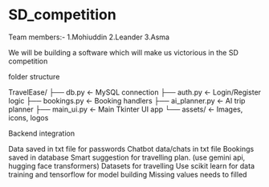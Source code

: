 # SD_competition
Team members:-
1.Mohiuddin
2.Leander
3.Asma

We will be building a software which will make us victorious in the SD competition


folder structure

TravelEase/
├── db.py               ← MySQL connection
├── auth.py             ← Login/Register logic
├── bookings.py         ← Booking handlers
├── ai_planner.py       ← AI trip planner
├── main_ui.py          ← Main Tkinter UI app
└── assets/             ← Images, icons, logos


Backend integration 

Data saved in txt file for passwords
Chatbot data/chats in txt file
Bookings saved in database
Smart suggestion for travelling plan. (use gemini api, hugging face transformers)
Datasets for travelling 
Use scikit learn for data training and tensorflow for model building 
Missing values needs to filled 

